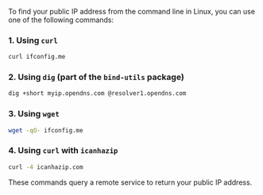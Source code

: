 To find your public IP address from the command line in Linux, you can use one of the following commands:

### 1. Using `curl`
```bash
curl ifconfig.me
```

### 2. Using `dig` (part of the `bind-utils` package)
```bash
dig +short myip.opendns.com @resolver1.opendns.com
```

### 3. Using `wget`
```bash
wget -qO- ifconfig.me
```

### 4. Using `curl` with `icanhazip`
```bash
curl -4 icanhazip.com
```

These commands query a remote service to return your public IP address.
